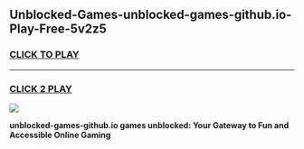 
## Unblocked-Games-unblocked-games-github.io-Play-Free-5v2z5
<h3>
<a href="https://premium76.site?title=unblocked-games-github.io&ref=22A">CLICK TO PLAY</a></h3>
<hr>

<h3>
<a href="https://premium76.site?title=unblocked-games-github.io&ref=22A">CLICK 2 PLAY</a>
  
</h3>

<a href="https://premium76.site?title=unblocked-games-github.io&ref=22A"><img src="https://clearcache.store/games.png"></a>


**unblocked-games-github.io games unblocked: Your Gateway to Fun and Accessible Online Gaming**
